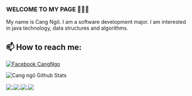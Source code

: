 ### WELCOME TO MY PAGE 👋👋👋

My name is Cang Ngô. I am a software development major. I am interested in java technology, data structures and algorithms.<br>

## 📫 How to reach me:

[![Facebook]() CangNgo](https://www.facebook.com/cang.ngo.948?mibextid=kFxxJD) 

![Cang ngô Github Stats](https://github-readme-stats-git-masterrstaa-rickstaa.vercel.app/api?username=CangNgo&show_icons=true&theme=tokyonight&hide=contribs,prs,issues)


<a href="https://github.com/CangNgo/Tiktok">
  <img align="center" src="https://github-readme-stats.anuraghazra1.vercel.app/api/pin/?username=CangNgo&repo=Tiktok&theme=shades-of-purple" />
</a>

<a href="https://github.com/CangNgo/datastructureAndAlgorithms">
  <img align="center" src="https://github-readme-stats.anuraghazra1.vercel.app/api/pin/?username=CangNgo&repo=datastructureAndAlgorithms&theme=shades-of-purple" />
</a>

<a href="https://github.com/CangNgo/LohaStore">
  <img align="center" src="https://github-readme-stats.anuraghazra1.vercel.app/api/pin/?username=CangNgo&repo=LohaStore&theme=shades-of-purple" />
</a>

<a href="https://github.com/CangNgo/library-management-system">
  <img align="center" src="https://github-readme-stats.anuraghazra1.vercel.app/api/pin/?username=CangNgo&repo=library-management-system&theme=shades-of-purple" />
</a>

